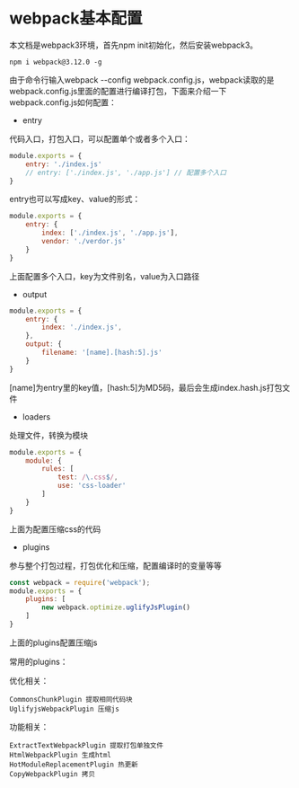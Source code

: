 # webpack基本配置

本文档是webpack3环境，首先npm init初始化，然后安装webpack3。

```
npm i webpack@3.12.0 -g
```

由于命令行输入webpack --config webpack.config.js，webpack读取的是webpack.config.js里面的配置进行编译打包，下面来介绍一下webpack.config.js如何配置：

* entry

代码入口，打包入口，可以配置单个或者多个入口：

```js
module.exports = {
    entry: './index.js'
    // entry: ['./index.js', './app.js'] // 配置多个入口
}
```

entry也可以写成key、value的形式：

```js
module.exports = {
    entry: {
        index: ['./index.js', './app.js'],
        vendor: './verdor.js'
    }    
}
```
上面配置多个入口，key为文件别名，value为入口路径

* output

```js
module.exports = {
    entry: {
        index: './index.js',
    },
    output: {
        filename: '[name].[hash:5].js'
    }
}
```
[name]为entry里的key值，[hash:5]为MD5码，最后会生成index.hash.js打包文件

* loaders

处理文件，转换为模块

```js
module.exports = {
    module: {
        rules: [
            test: /\.css$/,
            use: 'css-loader'
        ]
    }
}
```
上面为配置压缩css的代码

* plugins

参与整个打包过程，打包优化和压缩，配置编译时的变量等等

```js
const webpack = require('webpack');
module.exports = {
    plugins: [
        new webpack.optimize.uglifyJsPlugin()
    ]
}
```
上面的plugins配置压缩js

常用的plugins：

优化相关：

    CommonsChunkPlugin 提取相同代码块
    UglifyjsWebpackPlugin 压缩js

功能相关：

    ExtractTextWebpackPlugin 提取打包单独文件
    HtmlWebpackPlugin 生成html
    HotModuleReplacementPlugin 热更新
    CopyWebpackPlugin 拷贝
